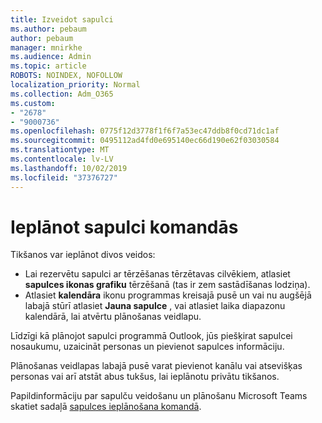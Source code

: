 ```yaml
---
title: Izveidot sapulci
ms.author: pebaum
author: pebaum
manager: mnirkhe
ms.audience: Admin
ms.topic: article
ROBOTS: NOINDEX, NOFOLLOW
localization_priority: Normal
ms.collection: Adm_O365
ms.custom:
- "2678"
- "9000736"
ms.openlocfilehash: 0775f12d3778f1f6f7a53ec47ddb8f0cd71dc1af
ms.sourcegitcommit: 0495112ad4fd0e695140ec66d190e62f03030584
ms.translationtype: MT
ms.contentlocale: lv-LV
ms.lasthandoff: 10/02/2019
ms.locfileid: "37376727"
---
```

# <a name="schedule-a-meeting-in-teams"></a>Ieplānot sapulci komandās

Tikšanos var ieplānot divos veidos: 

- Lai rezervētu sapulci ar tērzēšanas tērzētavas cilvēkiem, atlasiet **sapulces ikonas grafiku** tērzēšanā (tas ir zem sastādīšanas lodziņa).
- Atlasiet **kalendāra** ikonu programmas kreisajā pusē un vai nu augšējā labajā stūrī atlasiet **Jauna sapulce** , vai atlasiet laika diapazonu kalendārā, lai atvērtu plānošanas veidlapu.

Līdzīgi kā plānojot sapulci programmā Outlook, jūs piešķirat sapulcei nosaukumu, uzaicināt personas un pievienot sapulces informāciju.

Plānošanas veidlapas labajā pusē varat pievienot kanālu vai atsevišķas personas vai arī atstāt abus tukšus, lai ieplānotu privātu tikšanos.

Papildinformāciju par sapulču veidošanu un plānošanu Microsoft Teams skatiet sadaļā [sapulces ieplānošana komandā](https://support.office.com/article/Schedule-a-meeting-in-Teams-943507a9-8583-4c58-b5d2-8ec8265e04e5).